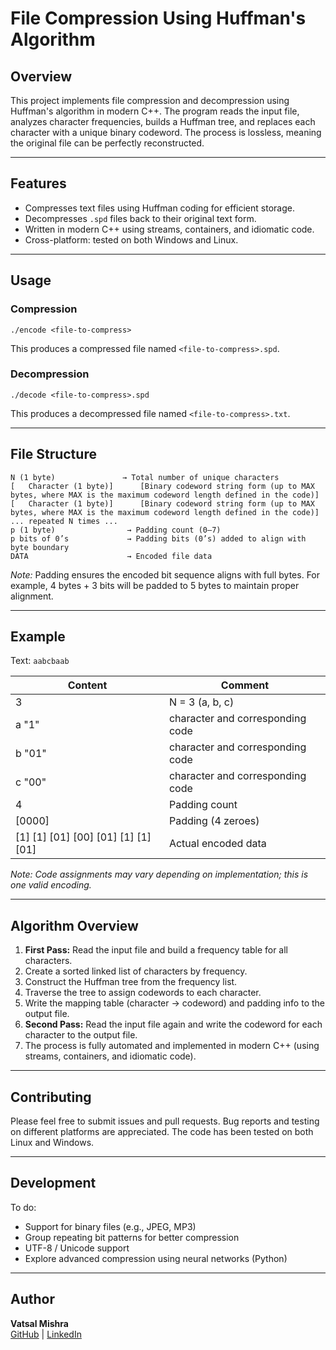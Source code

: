 
# File Compression Using Huffman's Algorithm

## Overview

This project implements file compression and decompression using Huffman's algorithm in modern C++. 
The program reads the input file, analyzes character frequencies, builds a Huffman tree, and replaces 
each character with a unique binary codeword. The process is lossless, meaning the original file can 
be perfectly reconstructed.

---

## Features

- Compresses text files using Huffman coding for efficient storage.
- Decompresses `.spd` files back to their original text form.
- Written in modern C++ using streams, containers, and idiomatic code.
- Cross-platform: tested on both Windows and Linux.

---

## Usage

### Compression
```
./encode <file-to-compress>
```
This produces a compressed file named `<file-to-compress>.spd`.

### Decompression
```
./decode <file-to-compress>.spd
```
This produces a decompressed file named `<file-to-compress>.txt`.

---

## File Structure

```
N (1 byte)               → Total number of unique characters
[	Character (1 byte)]      [Binary codeword string form (up to MAX bytes, where MAX is the maximum codeword length defined in the code)]
[	Character (1 byte)]      [Binary codeword string form (up to MAX bytes, where MAX is the maximum codeword length defined in the code)]
... repeated N times ...
p (1 byte)                → Padding count (0–7)
p bits of 0’s             → Padding bits (0’s) added to align with byte boundary
DATA                      → Encoded file data
```

*Note:* Padding ensures the encoded bit sequence aligns with full bytes. 
For example, 4 bytes + 3 bits will be padded to 5 bytes to maintain proper alignment.

---

## Example

Text: `aabcbaab`

| Content                           | Comment                               |
|-----------------------------------|---------------------------------------|
| 3                                 | N = 3 (a, b, c)                       |
| a "1"                             | character and corresponding code      |
| b "01"                            | character and corresponding code      |
| c "00"                            | character and corresponding code      |
| 4                                 | Padding count                         |
| [0000]                            | Padding (4 zeroes)                    |
| [1] [1] [01] [00] [01] [1] [1] [01]| Actual encoded data                   |

*Note: Code assignments may vary depending on implementation; this is one valid encoding.*

---

## Algorithm Overview

1. **First Pass:** Read the input file and build a frequency table for all characters.
2. Create a sorted linked list of characters by frequency.
3. Construct the Huffman tree from the frequency list.
4. Traverse the tree to assign codewords to each character.
5. Write the mapping table (character → codeword) and padding info to the output file.
6. **Second Pass:** Read the input file again and write the codeword for each character to the output file.
7. The process is fully automated and implemented in modern C++ (using streams, containers, and idiomatic code).

---

## Contributing

Please feel free to submit issues and pull requests. Bug reports and testing on different platforms are appreciated. 
The code has been tested on both Linux and Windows.

---

## Development

To do:
- Support for binary files (e.g., JPEG, MP3)
- Group repeating bit patterns for better compression
- UTF-8 / Unicode support
- Explore advanced compression using neural networks (Python)

---

## Author

**Vatsal Mishra**  
[GitHub](https://github.com/vatsalm1611) | [LinkedIn](https://www.linkedin.com/in/vatsalm1611)
